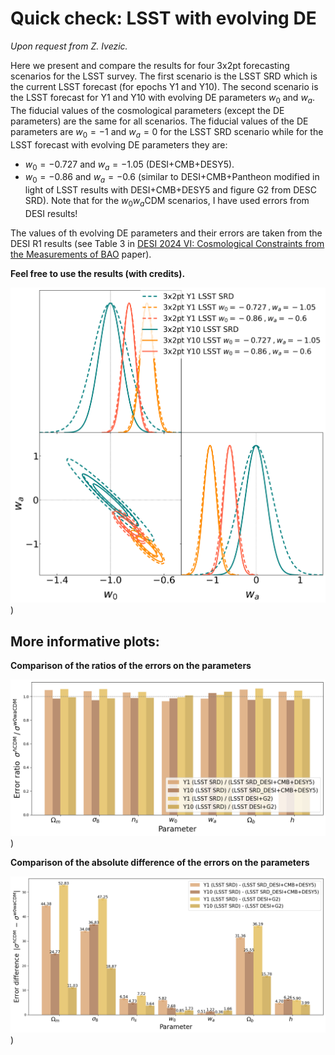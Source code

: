 # Quick check: LSST with evolving DE
*Upon request from Z. Ivezic.*

Here we present and compare the results for four 3x2pt forecasting scenarios for the LSST survey.
The first scenario is the LSST SRD which is the current LSST forecast (for epochs Y1 and Y10).
The second scenario is the LSST forecast for Y1 and Y10 with evolving DE parameters $w_0$ and $w_a$.
The fiducial values of the cosmological parameters (except the DE parameters) are the same for all scenarios.
The fiducial values of the DE parameters are $w_0 = -1$ and $w_a = 0$ for the LSST SRD scenario
 while for the LSST forecast with evolving DE parameters they are:
  - $w_0 = -0.727$ and $w_a = -1.05$ (DESI+CMB+DESY5).
  - $w_0 = -0.86$ and $w_a = -0.6$ (similar to DESI+CMB+Pantheon modified in light of LSST results with DESI+CMB+DESY5 and figure G2 from DESC SRD).
Note that for the $w_0 w_a$CDM scenarios, I have used errors from DESI results!

The values of th evolving DE parameters and their errors are taken from the DESI R1 results
 (see Table 3 in [DESI 2024 VI: Cosmological Constraints from the Measurements of BAO](https://arxiv.org/pdf/2404.03002) paper).



 **Feel free to use the results (with credits).**
 

 ![w0wa plot](https://github.com/nikosarcevic/LSST-DESI-DE/blob/main/plots_output/3x2pt_lsst_desi_comparison_y1y10_w0wa.png))

 ## More informative plots:
 **Comparison of the ratios of the errors on the parameters**
 
 ![sigmas ratios](https://github.com/nikosarcevic/LSST-DESI-DE/blob/main/plots_output/sigmas_ratios.png))

  **Comparison of the absolute difference of the errors on the parameters**
  
 ![sigmas diffs](https://github.com/nikosarcevic/LSST-DESI-DE/blob/main/plots_output/sigmas_diffs.png))
